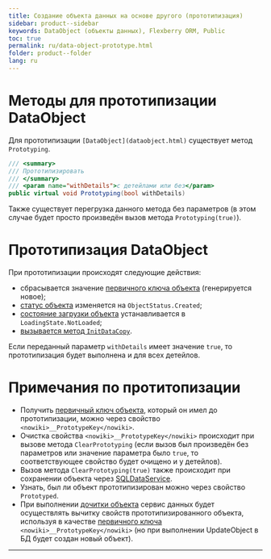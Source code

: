 ```yaml
---
title: Создание объекта данных на основе другого (прототипизация)
sidebar: product--sidebar
keywords: DataObject (объекты данных), Flexberry ORM, Public
toc: true
permalink: ru/data-object-prototype.html
folder: product--folder
lang: ru
---
```

# Методы для прототипизации DataObject
Для прототипизации `[DataObject](dataobject.html)` существует метод `Prototyping`.
```cs
/// <summary>
/// Прототипизировать
/// </summary>
/// <param name="withDetails">с детейлами или без</param>
public virtual void Prototyping(bool withDetails)
```
Также существует перегрузка данного метода без параметров (в этом случае будет просто произведён вызов метода `Prototyping(true)`).

# Прототипизация DataObject
При прототипизации происходят следующие действия:
* сбрасывается значение [первичного ключа объекта](primary-keys-objects.html) (генерируется новое);
* [статус объекта](object-status-and-loading-state.html) изменяется на `ObjectStatus.Created`;
* [состояние загрузки объекта](object-status-and-loading-state.html) устанавливается в `LoadingState.NotLoaded`;
* [вызывается метод `InitDataCopy`](data-object-copy.html).

Если переданный параметр `withDetails` имеет значение `true`, то прототипизация будет выполнена и для всех детейлов.

# Примечания по протитопизации
* Получить [первичный ключ объекта](primary-keys-objects.html), который он имел до прототипизации, можно через свойство `<nowiki>__PrototypeKey</nowiki>`.
* Очистка свойства `<nowiki>__PrototypeKey</nowiki>` происходит при вызове метода `ClearPrototyping` (если вызов был произведён без параметров или значение параметра было `true`, то соответствующее свойство будет очищено и у детейлов).
* Вызов метода `ClearPrototyping(true)` также происходит при сохранении объекта через [SQLDataService](s-q-l-data-service.html).
* Узнать, был ли объект прототипизирован можно через свойство `Prototyped`.
* При выполнении [дочитки объекта](additional-loading-data-object.html) сервис данных будет осуществлять вычитку свойств прототипизированного объекта, используя в качестве [первичного ключа](primary-keys-objects.html) `<nowiki>__PrototypeKey</nowiki>` (но при выполнении UpdateObject в БД будет создан новый объект).

----